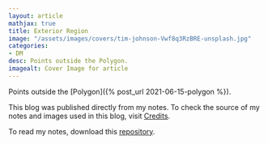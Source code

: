 ```yaml
---
layout: article
mathjax: true
title: Exterior Region
image: "/assets/images/covers/tim-johnson-Vwf8q3RzBRE-unsplash.jpg"
categories:
- DM
desc: Points outside the Polygon. 
imagealt: Cover Image for article
---
```


Points outside the [Polygon]({% post_url 2021-06-15-polygon %}).

This blog was published directly from my notes.
To check the source of my notes and images used in this blog, visit <a href="/credits.html" target="_blank">Credits</a>.

To read my notes, download this <a href="https://github.com/bovem/CS" target="blank">repository</a>.